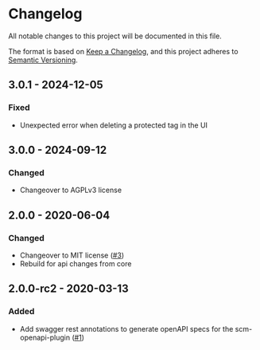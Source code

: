 # Changelog
All notable changes to this project will be documented in this file.

The format is based on [Keep a Changelog](https://keepachangelog.com/en/1.0.0/),
and this project adheres to [Semantic Versioning](https://semver.org/spec/v2.0.0.html).

## 3.0.1 - 2024-12-05
### Fixed
- Unexpected error when deleting a protected tag in the UI

## 3.0.0 - 2024-09-12
### Changed
- Changeover to AGPLv3 license

## 2.0.0 - 2020-06-04
### Changed
- Changeover to MIT license ([#3](https://github.com/scm-manager/scm-tagprotection-plugin/pull/3))
- Rebuild for api changes from core

## 2.0.0-rc2 - 2020-03-13
### Added
- Add swagger rest annotations to generate openAPI specs for the scm-openapi-plugin ([#1](https://github.com/scm-manager/scm-tagprotection-plugin/pull/1))

[2.0.0]: https://github.com/scm-manager/scm-tagprotection-plugin/releases/tag/2.0.0
[2.0.0-rc2]: https://github.com/scm-manager/scm-tagprotection-plugin/releases/tag/2.0.0-rc2
